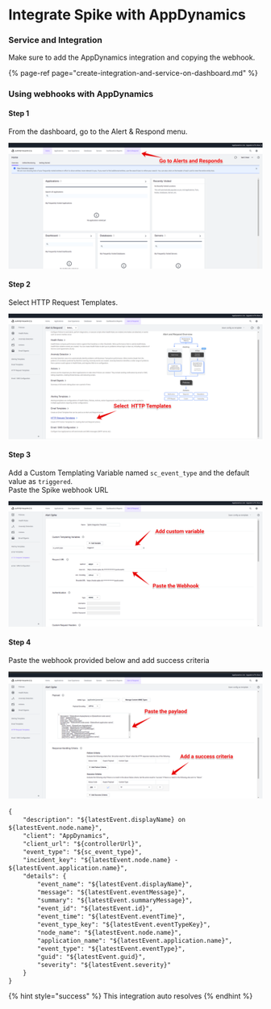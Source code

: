 # Integrate Spike with AppDynamics

### Service and Integration

Make sure to add the AppDynamics integration and copying the webhook.

{% page-ref page="create-integration-and-service-on-dashboard.md" %}



### Using webhooks with AppDynamics

#### Step 1

From the dashboard,  go to the Alert & Respond menu.

![](../.gitbook/assets/image%20%2898%29%20%281%29%20%281%29.png)

#### 

#### Step 2

 Select HTTP Request Templates.

![](../.gitbook/assets/image%20%2868%29.png)

#### 

#### Step 3

Add a Custom Templating Variable named `sc_event_type` and the default value as `triggered`.  
Paste the Spike webhook URL

![](../.gitbook/assets/image%20%2879%29.png)

#### Step 4

Paste the webhook provided below and add success criteria

![](../.gitbook/assets/image%20%2861%29.png)

```text
{
    "description": "${latestEvent.displayName} on ${latestEvent.node.name}",
    "client": "AppDynamics",
    "client_url": "${controllerUrl}",
    "event_type": "${sc_event_type}",
    "incident_key": "${latestEvent.node.name} - ${latestEvent.application.name}",
    "details": {
        "event_name": "${latestEvent.displayName}",
        "message": "${latestEvent.eventMessage}",
        "summary": "${latestEvent.summaryMessage}",
        "event_id": "${latestEvent.id}",
        "event_time": "${latestEvent.eventTime}",
        "event_type_key": "${latestEvent.eventTypeKey}",
        "node_name": "${latestEvent.node.name}",
        "application_name": "${latestEvent.application.name}",
        "event_type": "${latestEvent.eventType}",
        "guid": "${latestEvent.guid}",
        "severity": "${latestEvent.severity}"
    }
}
```



{% hint style="success" %}
This integration auto resolves
{% endhint %}


